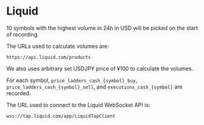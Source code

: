 # Liquid

10 symbols with the highest volume in 24h in USD will be picked on the start of recording.

The URLs used to calculate volumes are:

```url
https://api.liquid.com/products
```

We also uses arbitrary set USDJPY price of ¥100 to calculate the volumes.

For each symbol, `price_ladders_cash_{symbol}_buy`, `price_ladders_cash_{symbol}_sell`, and `executions_cash_{symbol}` are recorded.

The URL used to connect to the Liquid WebSocket API is:

```url
wss://tap.liquid.com/app/LiquidTapClient
```
